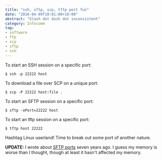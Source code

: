 ```yaml
---
title: "ssh, sftp, scp, tftp port fun"
date: "2016-04-09T10:01:00+10:00"
abstract: "Slash dot dash dot inconsistent"
category: Infocomm
tag:
- software
- ftp
- scp
- sftp
- ssh
---
```

To start an SSH session on a specific port:

    $ ssh -p 22222 host

To download a file over SCP on a unique port:

    $ scp -P 22222 host:file .

To start an SFTP session on a specific port:

    $ sftp -oPort=22222 host

To start an tftp session on a specific port:

    $ tftp host 22222

Hashtag Linux userland! Time to break out some port of another nature.

**UPDATE:** I wrote about [SFTP ports] seven years ago. I guess my memory is worse than I thought, though at least it hasn't affected my memory.

[SFTP ports]: https://rubenerd.com/p3729/ "Initiating SFTP connections with a non standard port"

